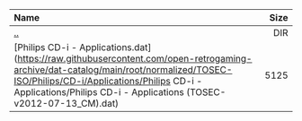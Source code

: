 |Name|Size|
|:---|---:|
|[..](../index.html)|DIR|
|[Philips CD-i - Applications.dat](https://raw.githubusercontent.com/open-retrogaming-archive/dat-catalog/main/root/normalized/TOSEC-ISO/Philips/CD-i/Applications/Philips CD-i - Applications/Philips CD-i - Applications (TOSEC-v2012-07-13_CM).dat)|5125|
